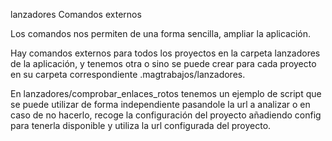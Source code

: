 lanzadores Comandos externos 

Los comandos nos permiten de una forma sencilla, ampliar la aplicación.

Hay comandos externos para todos los proyectos en la carpeta lanzadores de 
la aplicación, y tenemos otra o sino se puede crear para cada proyecto en su carpeta
correspondiente .magtrabajos/lanzadores.

En lanzadores/comprobar_enlaces_rotos tenemos un ejemplo de script que se puede 
utilizar de forma independiente pasandole la url a analizar o en caso de no hacerlo,
recoge la configuración del proyecto añadiendo config para tenerla disponible y 
utiliza la url configurada del proyecto.
